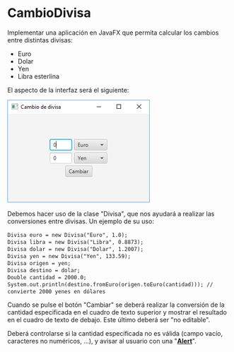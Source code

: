 # CambioDivisa

Implementar una aplicación en JavaFX que permita calcular los cambios entre distintas divisas:

- Euro
- Dolar
- Yen
- Libra esterlina

El aspecto de la interfaz será el siguiente:

![](https://github.com/Ayoamaro/CambioDivisa/blob/main/docs/images/Cambio%20divisa.png?raw=true)

Debemos hacer uso de la clase "Divisa", que nos ayudará a realizar las conversiones entre divisas. Un ejemplo de su uso:

```
Divisa euro = new Divisa("Euro", 1.0);
Divisa libra = new Divisa("Libra", 0.8873);
Divisa dolar = new Divisa("Dolar", 1.2007);
Divisa yen = new Divisa("Yen", 133.59);
Divisa origen = yen;
Divisa destino = dolar; 
Double cantidad = 2000.0;    
System.out.println(destino.fromEuro(origen.toEuro(cantidad))); // convierte 2000 yenes en dólares
```

Cuando se pulse el botón "Cambiar" se deberá realizar la conversión de la cantidad especificada en el cuadro de texto superior y mostrar el resultado en el cuadro de texto de debajo. Este último deberá ser "no editable".

Deberá controlarse si la cantidad especificada no es válida (campo vacío, caracteres no numéricos, ...), y avisar al usuario con una "**[Alert](https://docs.oracle.com/javase/8/javafx/api/javafx/scene/control/Alert.html)**".
